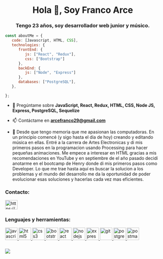 


<h1 align="center">Hola 👋, Soy Franco Arce</h1>



<h3 align="center">Tengo 23 años, soy desarrollador web junior y músico.</h3>

```javascript
const aboutMe = {
   code: [Javascript, HTML, CSS],
   technologies: {
      frontEnd: {
         js: ["React", "Redux"],
         css: ["Bootstrap"]
      },
      backEnd: {
         js: ["Node", "Express"]
      },
      databases: ["PostgreSQL"],
   },
  
};
```


- 💬 Pregúntame sobre **JavaScript, React, Redux, HTML, CSS, Node JS, Express, PostgreSQL, Sequelize**

- 📫 Contáctame en **arcefranco29@gmail.com**

- 📄 Desde que tengo memoria que me apasionan las computadoras. En un principio comencé (y sigo hasta el dia de hoy) creando y editando música en ellas. Entré a la 
carrera de Artes Electronicas y di mis primeros pasos en la programacion usando Processing para hacer pequeñas animaciones. Me empece a interesar en HTML gracias a 
mis recomendaciones en YouTube y en septiembre de el año pasado decidí anotarme en el bootcamp de Henry donde di mis primeros pasos como Developer. 
   Lo que me trae hasta aquí es buscar la solucion a los problemas y el mundo del desarrollo me da la oportunidad de poder evolucionar esas soluciones y hacerlas cada vez mas eficientes.



<h3 align="left">Contacto:</h3>
<p align="left">
<a href="https://www.linkedin.com/in/arcefranco" target="_blank"><img align="center" src="https://cdn.jsdelivr.net/npm/simple-icons@3.0.1/icons/linkedin.svg" alt="https://www.linkedin.com/in/arcefranco/" height="30" width="40" /></a>

</p>

<h3 align="left">Lenguajes y herramientas:</h3>

<p align="left">  <a href="https://developer.mozilla.org/en-US/docs/Web/JavaScript" target="_blank"> <img src="https://upload.wikimedia.org/wikipedia/commons/thumb/9/99/Unofficial_JavaScript_logo_2.svg/1024px-Unofficial_JavaScript_logo_2.svg.png" alt="javascript" width="40" height="40"/> </a> 
<a href="https://www.w3.org/html/" target="_blank"> <img src="https://upload.wikimedia.org/wikipedia/commons/thumb/3/38/HTML5_Badge.svg/600px-HTML5_Badge.svg.png" alt="html5" width="40" height="40"/> </a>
<a href="https://www.w3schools.com/css/" target="_blank"> <img src="https://cdn4.iconfinder.com/data/icons/social-media-logos-6/512/121-css3-512.png" alt="css3" width="40" height="40"/> </a> 
<a href="https://getbootstrap.com" target="_blank"> <img src="https://upload.wikimedia.org/wikipedia/commons/thumb/b/b2/Bootstrap_logo.svg/1024px-Bootstrap_logo.svg.png" alt="bootstrap" width="40" height="40"/> </a> 
<a href="https://reactjs.org/" target="_blank"> <img src="https://seeklogo.com/images/R/react-logo-7B3CE81517-seeklogo.com.png" alt="react" width="40" height="40"/> </a> 
<!-- <a href="https://reactnative.dev/" target="_blank"> <img src="https://reactnative.dev/img/header_logo.svg" alt="reactnative" width="40" height="40"/> </a>  -->
<!-- <a href="https://redux.js.org" target="_blank"> <img src="https://seeklogo.com/images/R/redux-logo-9CA6836C12-seeklogo.com.png" alt="redux" width="40" height="40"/> </a> <a href="https://sass-lang.com" target="_blank"> <img src="https://upload.wikimedia.org/wikipedia/commons/thumb/9/96/Sass_Logo_Color.svg/1280px-Sass_Logo_Color.svg.png" alt="sass" width="40" height="40"/> </a> -->
<!-- <a href="https://babeljs.io/" target="_blank"> <img src="https://www.vectorlogo.zone/logos/babeljs/babeljs-icon.svg" alt="babel" width="40" height="40"/> </a> -->
<a href="https://nodejs.org" target="_blank"> <img src="https://cdn.pixabay.com/photo/2015/04/23/17/41/node-js-736399_960_720.png" alt="nodejs" height="40"/> </a>
<a href="https://expressjs.com" target="_blank"> <img src="https://i.cloudup.com/zfY6lL7eFa-3000x3000.png" alt="express" height="40"/> </a> 
<a href="https://git-scm.com/" target="_blank"> <img src="https://www.vectorlogo.zone/logos/git-scm/git-scm-icon.svg" alt="git" width="40" height="40"/> </a> 
<a href="https://www.postgresql.org" target="_blank"> <img src="https://upload.wikimedia.org/wikipedia/commons/thumb/2/29/Postgresql_elephant.svg/1200px-Postgresql_elephant.svg.png" alt="postgresql" width="40" height="40"/> </a> 
<a href="https://postman.com" target="_blank"> <img src="https://www.vectorlogo.zone/logos/getpostman/getpostman-icon.svg" alt="postman" width="40" height="40"/> </a> 
<!-- <a href="https://mochajs.org" target="_blank"> <img src="https://www.vectorlogo.zone/logos/mochajs/mochajs-icon.svg" alt="mocha" width="40" height="40"/> </a>
<a href="https://www.typescriptlang.org/" target="_blank"> <img src="https://upload.wikimedia.org/wikipedia/commons/thumb/4/4c/Typescript_logo_2020.svg/1200px-Typescript_logo_2020.svg.png" alt="typescript" width="40" height="40"/> </a>
 -->
   <br/>
   <img style="margin-top:25px" src="https://github-readme-stats-sigma-five.vercel.app/api/top-langs/?username=arcefrancoM&theme=react&line_height=40&hide=css" />

